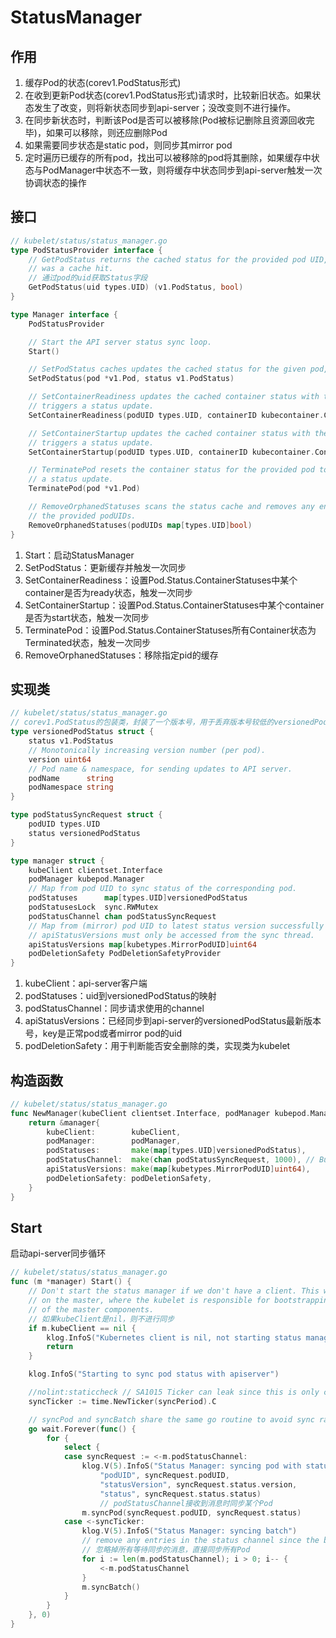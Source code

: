 # StatusManager

## 作用
1. 缓存Pod的状态(corev1.PodStatus形式)
2. 在收到更新Pod状态(corev1.PodStatus形式)请求时，比较新旧状态。如果状态发生了改变，则将新状态同步到api-server；没改变则不进行操作。
3. 在同步新状态时，判断该Pod是否可以被移除(Pod被标记删除且资源回收完毕)，如果可以移除，则还应删除Pod
4. 如果需要同步状态是static pod，则同步其mirror pod
5. 定时遍历已缓存的所有pod，找出可以被移除的pod将其删除，如果缓存中状态与PodManager中状态不一致，则将缓存中状态同步到api-server触发一次协调状态的操作

## 接口
```go
// kubelet/status/status_manager.go
type PodStatusProvider interface {
	// GetPodStatus returns the cached status for the provided pod UID, as well as whether it
	// was a cache hit.
    // 通过pod的uid获取Status字段
	GetPodStatus(uid types.UID) (v1.PodStatus, bool)
}

type Manager interface {
	PodStatusProvider

	// Start the API server status sync loop.
	Start()

	// SetPodStatus caches updates the cached status for the given pod, and triggers a status update.
	SetPodStatus(pod *v1.Pod, status v1.PodStatus)

	// SetContainerReadiness updates the cached container status with the given readiness, and
	// triggers a status update.
	SetContainerReadiness(podUID types.UID, containerID kubecontainer.ContainerID, ready bool)

	// SetContainerStartup updates the cached container status with the given startup, and
	// triggers a status update.
	SetContainerStartup(podUID types.UID, containerID kubecontainer.ContainerID, started bool)

	// TerminatePod resets the container status for the provided pod to terminated and triggers
	// a status update.
	TerminatePod(pod *v1.Pod)

	// RemoveOrphanedStatuses scans the status cache and removes any entries for pods not included in
	// the provided podUIDs.
	RemoveOrphanedStatuses(podUIDs map[types.UID]bool)
}
```
1. Start：启动StatusManager
2. SetPodStatus：更新缓存并触发一次同步
3. SetContainerReadiness：设置Pod.Status.ContainerStatuses中某个container是否为ready状态，触发一次同步
4. SetContainerStartup：设置Pod.Status.ContainerStatuses中某个container是否为start状态，触发一次同步
5. TerminatePod：设置Pod.Status.ContainerStatuses所有Container状态为Terminated状态，触发一次同步
6. RemoveOrphanedStatuses：移除指定pid的缓存

## 实现类
```go
// kubelet/status/status_manager.go
// corev1.PodStatus的包装类，封装了一个版本号，用于丢弃版本号较低的versionedPodStatus
type versionedPodStatus struct {
	status v1.PodStatus
	// Monotonically increasing version number (per pod).
	version uint64
	// Pod name & namespace, for sending updates to API server.
	podName      string
	podNamespace string
}

type podStatusSyncRequest struct {
	podUID types.UID
	status versionedPodStatus
}

type manager struct {
	kubeClient clientset.Interface
	podManager kubepod.Manager
	// Map from pod UID to sync status of the corresponding pod.
	podStatuses      map[types.UID]versionedPodStatus
	podStatusesLock  sync.RWMutex
	podStatusChannel chan podStatusSyncRequest
	// Map from (mirror) pod UID to latest status version successfully sent to the API server.
	// apiStatusVersions must only be accessed from the sync thread.
	apiStatusVersions map[kubetypes.MirrorPodUID]uint64
	podDeletionSafety PodDeletionSafetyProvider
}
```
1. kubeClient：api-server客户端
2. podStatuses：uid到versionedPodStatus的映射
3. podStatusChannel：同步请求使用的channel
4. apiStatusVersions：已经同步到api-server的versionedPodStatus最新版本号，key是正常pod或者mirror pod的uid
5. podDeletionSafety：用于判断能否安全删除的类，实现类为kubelet

## 构造函数
```go
// kubelet/status/status_manager.go
func NewManager(kubeClient clientset.Interface, podManager kubepod.Manager, podDeletionSafety PodDeletionSafetyProvider) Manager {
	return &manager{
		kubeClient:        kubeClient,
		podManager:        podManager,
		podStatuses:       make(map[types.UID]versionedPodStatus),
		podStatusChannel:  make(chan podStatusSyncRequest, 1000), // Buffer up to 1000 statuses
		apiStatusVersions: make(map[kubetypes.MirrorPodUID]uint64),
		podDeletionSafety: podDeletionSafety,
	}
}
```

## Start
启动api-server同步循环
```go
// kubelet/status/status_manager.go
func (m *manager) Start() {
	// Don't start the status manager if we don't have a client. This will happen
	// on the master, where the kubelet is responsible for bootstrapping the pods
	// of the master components.
    // 如果kubeClient是nil，则不进行同步
	if m.kubeClient == nil {
		klog.InfoS("Kubernetes client is nil, not starting status manager")
		return
	}

	klog.InfoS("Starting to sync pod status with apiserver")

	//nolint:staticcheck // SA1015 Ticker can leak since this is only called once and doesn't handle termination.
	syncTicker := time.NewTicker(syncPeriod).C

	// syncPod and syncBatch share the same go routine to avoid sync races.
	go wait.Forever(func() {
		for {
			select {
			case syncRequest := <-m.podStatusChannel:
				klog.V(5).InfoS("Status Manager: syncing pod with status from podStatusChannel",
					"podUID", syncRequest.podUID,
					"statusVersion", syncRequest.status.version,
					"status", syncRequest.status.status)
					// podStatusChannel接收到消息时同步某个Pod
				m.syncPod(syncRequest.podUID, syncRequest.status)
			case <-syncTicker:
				klog.V(5).InfoS("Status Manager: syncing batch")
				// remove any entries in the status channel since the batch will handle them
				// 忽略掉所有等待同步的消息，直接同步所有Pod
				for i := len(m.podStatusChannel); i > 0; i-- {
					<-m.podStatusChannel
				}
				m.syncBatch()
			}
		}
	}, 0)
}
```


